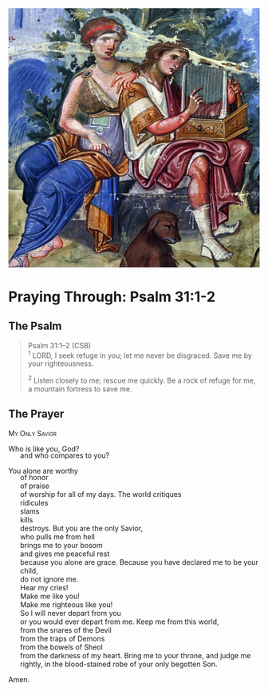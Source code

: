 <img class="intro-right" src="../images/art-paris-psalter.jpg">

<style>
  li {list-style-type: none;}
  p + ul {
    margin-top: -18px;
}
</style>

# Praying Through: Psalm 31:1-2

## The Psalm

>Psalm 31:1–2 (CSB)  
><sup>1</sup> LORD, I seek refuge in you; let me never be disgraced. Save me by your righteousness. 
>
><sup>2</sup> Listen closely to me; rescue me quickly. Be a rock of refuge for me, a mountain fortress to save me.

## The Prayer

<div style="font-variant: small-caps;">My Only Savior</div>

Who is like you, God?
* and who compares to you?

You alone are worthy
* of honor
* of praise
* of worship for all of my days.
The world critiques
* ridicules
* slams
* kills
* destroys.
But you are the only Savior,
* who pulls me from hell
* brings me to your bosom
* and gives me peaceful rest
* because you alone are grace.
Because you have declared me to be your child,
* do not ignore me.
* Hear my cries!
* Make me like you!
* Make me righteous like you!
* So I will never depart from you
* or you would ever depart from me.
Keep me from this world,
* from the snares of the Devil
* from the traps of Demons
* from the bowels of Sheol
* from the darkness of my heart.
Bring me to your throne,
 and judge me rightly,
 in the blood-stained robe of your only begotten Son.

Amen.
